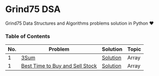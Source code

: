 # Grind75 DSA
Grind75 Data Structures and Algorithms problems solution in Python ❤


### Table of Contents

|  No.  |                                           Problem                    |              Solution                                                 |   Topic  | 
| ----- | ---------------------------------------------------------------------|---------------------------------------------------------------------- | -------- |
|  1    | [3Sum](https://leetcode.com/problems/3sum)| [Solution](https://github.com/yash872/PyDsa/blob/main/Array/Sort_Colors.py) |  Array   |
|  1    | [Best Time to Buy and Sell Stock]([https://leetcode.com/problems/3sum](https://leetcode.com/problems/best-time-to-buy-and-sell-stock))| [Solution](https://github.com/yash872/PyDsa/blob/main/Array/Sort_Colors.py) |  Array   |
